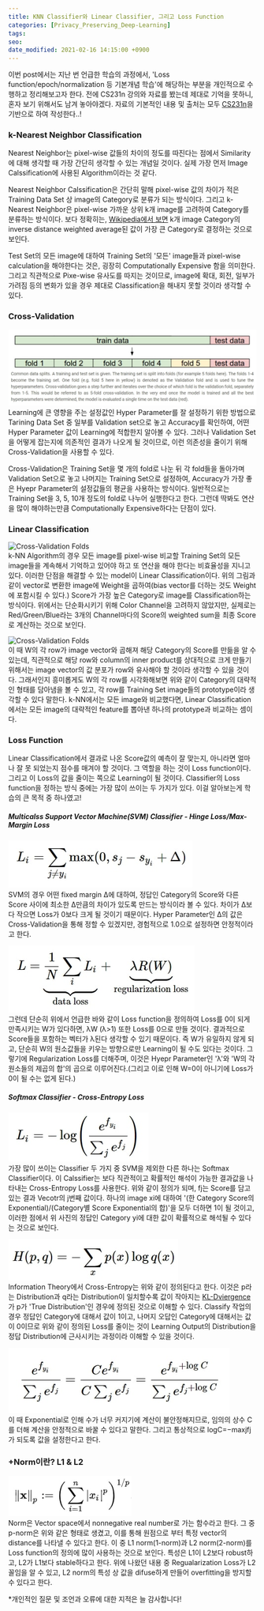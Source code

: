```yaml
---
title: KNN Classifier와 Linear Classifier, 그리고 Loss Function
categories: [Privacy_Preserving_Deep-Learning]
tags:
seo:
date_modified: 2021-02-16 14:15:00 +0900
---
```


이번 post에서는 지난 번 언급한 학습의 과정에서, 'Loss function/epoch/normalization 등 기본개념 학습'에 해당하는 부분을 개인적으로 수행하고 정리해보고자 한다. 전에 CS231n 강의와 자료를 봤는데 제대로 기억을 못하니, 혼자 보기 위해서도 남겨 놓아야겠다. 자료의 기본적인 내용 및 출처는 모두 [CS231n](https://cs231n.github.io/)을 기반으로 하여 작성한다..!

### k-Nearest Neighbor Classification
Nearest Neighbor는 pixel-wise 값들의 차이의 정도를 따진다는 점에서 Similarity에 대해 생각할 때 가장 간단히 생각할 수 있는 개념일 것이다. 실제 가장 먼저 Image Calssification에 사용된 Algorithm이라는 것 같다.  
  
Nearest Neighbor Calssification은 간단히 말해 pixel-wise 값의 차이가 적은 Training Data Set 상 image의 Category로 분류가 되는 방식이다. 그리고 k-Nearest Neighbor은 pixel-wise 가까운 상위 k개 image를 고려하여 Category를 분류하는 방식이다. 보다 정확히는, [Wikipedia에서 보면](https://en.wikipedia.org/wiki/K-nearest_neighbors_algorithm) k개 image Category의 inverse distance weighted average된 값이 가장 큰 Category로 결정하는 것으로 보인다.  
  
Test Set의 모든 image에 대하여 Training Set의 '모든' image들과 pixel-wise calculation을 해야한다는 것은, 굉장히 Computationally Expensive 함을 의미한다. 그리고 직관적으로 Pixe-wise 유사도를 따지는 것이므로, image에 확대, 회전, 일부가 가려짐 등의 변화가 있을 경우 제대로 Classification을 해내지 못할 것이라 생각할 수 있다.  
  

### Cross-Validation
![Cross-Validation Folds](/assets/img/post/2021-2-16/cross_validation_folds.jpg)
Learning에 큰 영향을 주는 설정값인 Hyper Parameter를 잘 설정하기 위한 방법으로 Tarining Data Set 중 일부를 Validation set으로 놓고 Accuracy를 확인하여, 어떤 Hyper Parameter 값이 Learning에 적합한지 알아볼 수 있다. 그러나 Validation Set을 어떻게 잡는지에 의존적인 결과가 나오게 될 것이므로, 이런 의존성을 줄이기 위해 Cross-Validation을 사용할 수 있다.  
  
Cross-Validation은 Training Set을 몇 개의 fold로 나눈 뒤 각 fold들을 돌아가며 Validation Set으로 놓고 나머지는 Training Set으로 설정하여, Accuracy가 가장 좋은 Hyepr Parameter의 설정값들의 평균을 사용하는 방식이다. 일반적으로는 Training Set을 3, 5, 10개 정도의 fold로 나누어 실행한다고 한다. 그런데 딱봐도 연산을 많이 해야하는만큼 Computationally Expensive하다는 단점이 있다.
  
  
### Linear Classification
![Cross-Validation Folds](/assets/img/post/2021-2-16/liner_classifier.jpg)  
k-NN Algorithm의 경우 모든 image를 pixel-wise 비교할 Training Set의 모든 image들을 계속해서 기억하고 있어야 하고 또 연산을 해야 한다는 비효율성을 지니고 있다. 이러한 단점을 해결할 수 있는 model이 Linear Classification이다. 위의 그림과 같이 vector로 변환한 image에 Weight을 곱하여(bias vector를 더하는 것도 Weight에 포함시킬 수 있다.) Score가 가장 높은 Category로 image를 Classification하는 방식이다. 위에서는 단순화시키기 위해 Color Channel을 고려하지 않았지만, 실제로는 Red/Green/Blue라는 3개의 Channel마다의 Score의 weighted sum을 최종 Score로 계산하는 것으로 보인다.  
  
![Cross-Validation Folds](/assets/img/post/2021-2-16/liner_interpretation.jpg)  
이 때 W의 각 row가 image vector와 곱해져 해당 Category의 Score를 만듦을 알 수 있는데, 직관적으로 해당 row와 column의 inner product를 상대적으로 크게 만들기 위해서는 image vector의 값 분포가 row와 유사해야 할 것이라 생각할 수 있을 것이다. 그래서인지 흥미롭게도 W의 각 row를 시각화해보면 위와 같이 Category의 대략적인 형태를 담아냄을 볼 수 있고, 각 row를 Training Set image들의 prototype이라 생각할 수 있다 말한다. k-NN에서는 모든 image와 비교했다면, Linear Classification에서는 모든 image의 대략적인 feature를 뽑아낸 하나의 prototype과 비교하는 셈이다.
  
  
### Loss Function
Linear Classification에서 결과로 나온 Score값의 예측이 잘 맞는지, 아니라면 얼마나 잘 못 되었는지 점수를 매겨야 할 것이다. 그 역할을 하는 것이 Loss function이다. 그리고 이 Loss의 값을 줄이는 쪽으로 Learning이 될 것이다. Classifier의 Loss function을 정하는 방식 중에는 가장 많이 쓰이는 두 가지가 있다. 이걸 알아보는게 학습의 큰 목적 중 하나였고!  
  
##### Multicalss Support Vector Machine(SVM) Classifier - Hinge Loss/Max-Margin Loss
![Cross-Validation Folds](/assets/img/post/2021-2-16/SVM.jpg)  
SVM의 경우 어떤 fixed margin Δ에 대하여, 정답인 Category의 Score와 다른 Score 사이에 최소한 Δ만큼의 차이가 있도록 만드는 방식이라 볼 수 있다. 차이가 Δ보다 작으면 Loss가 0보다 크게 될 것이기 때문이다. Hyper Parameter인 Δ의 값은 Cross-Validation을 통해 정할 수 있겠지만, 경험적으로 1.0으로 설정하면 안정적이라고 한다.  
  
![Regularization](/assets/img/post/2021-2-16/regularization.jpg)  
그런데 단순히 위에서 언급한 바와 같이 Loss function을 정의하여 Loss를 0이 되게 만족시키는 W가 있다하면, λW (λ>1) 또한 Loss를 0으로 만들 것이다. 결과적으로 Score들을 포함하는 벡터가 λ된다 생각할 수 있기 때문이다. 즉 W가 유일하지 않게 되고, 단순히 W의 원소값들을 키우는 방향으로만 Learning이 될 수도 있다는 것이다. 그렇기에 Regularization Loss를 더해주며, 이것은 Hyepr Parameter인 'λ'와 'W의 각 원소들의 제곱의 합'의 곱으로 이루어진다.(그리고 이로 인해 W=0이 아니기에 Loss가 0이 될 수는 없게 된다.)  
  
##### Softmax Classifier - Cross-Entropy Loss
![Regularization](/assets/img/post/2021-2-16/soft_max.jpg)  
가장 많이 쓰이는 Classifier 두 가지 중 SVM을 제외한 다른 하나는 Softmax Classifier이다. 이 Calssifier는 보다 직관적이고 확률적인 해석이 가능한 결과값을 나타내는 Cross-Entropy Loss를 사용한다. 위와 같이 정의가 되며, fj는 Score를 담고 있는 결과 Vecotr의 j번째 값이다. 하나의 image xi에 대하여 '(한 Category Score의 Exponential)/(Category별 Score Exponential의 합)'을 모두 더하면 1이 될 것이고, 이러한 점에서 위 사진의 정답인 Category yi에 대한 값이 확률적으로 해석될 수 있다는 것으로 보인다.  
  
![Information Theorical View](/assets/img/post/2021-2-16/KL.jpg)  
Information Theory에서 Cross-Entropy는 위와 같이 정의된다고 한다. 이것은 p라는 Distribution과 q라는 Distribution이 일치할수록 값이 작아지는 [KL-Dviergence](https://en.wikipedia.org/wiki/Kullback%E2%80%93Leibler_divergence)가 p가 'True Distribution'인 경우에 정의된 것으로 이해할 수 있다. Classify 작업의 경우 정답인 Category에 대해서 값이 1이고, 나머지 오답인 Category에 대해서는 값이 0이므로 위와 같이 정의된 Loss를 줄이는 것이 Learning Output의 Distribution을 정답 Distribution에 근사시키는 과정이라 이해할 수 있을 것이다.  
  
![Numeric Stability](/assets/img/post/2021-2-16/numeric.jpg)  
이 때 Exponential로 인해 수가 너무 커지기에 계산이 불안정해지므로, 임의의 상수 C를 더해 계산을 안정적으로 바꿀 수 있다고 말한다. 그리고 통상적으로 logC=−maxjfj가 되도록 값을 설정한다고 한다.  
  
  
### +Norm이란? L1 & L2
![p-norm](/assets/img/post/2021-2-16/p-norm.jpg)  
Norm은 Vector space에서 nonnegative real number로 가는 함수라고 한다. 그 중 p-norm은 위와 같은 형태로 생겼고, 이를 통해 원점으로 부터 특정 vector의 distance를 나타낼 수 있다고 한다. 이 중 L1 norm(1-norm)과 L2 norm(2-norm)를 Loss function의 정의에 많이 사용하는 것으로 보인다. 특성은 L1이 L2보다 robust하고, L2가 L1보다 stable하다고 한다. 위에 나왔던 내용 중 Regualarization Loss가 L2 꼴임을 알 수 있고, L2 norm의 특성 상 값을 difuse하게 만들어 overfitting을 방지할 수 있다고 한다. 
  
  
  
*개인적인 질문 및 조언과 오류에 대한 지적은 늘 감사합니다!